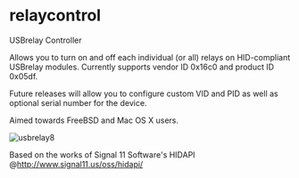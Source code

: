 relaycontrol
============

USBrelay Controller

Allows you to turn on and off each individual (or all) relays on HID-compliant USBrelay modules. Currently supports vendor ID 0x16c0 and product ID 0x05df.

Future releases will allow you to configure custom VID and PID as well as optional serial number for the device.

Aimed towards FreeBSD and Mac OS X users.

![usbrelay8](https://cloud.githubusercontent.com/assets/9513010/4875323/de82cc7a-6291-11e4-922b-5f5197c27a16.jpg)

Based on the works of Signal 11 Software's HIDAPI @http://www.signal11.us/oss/hidapi/
